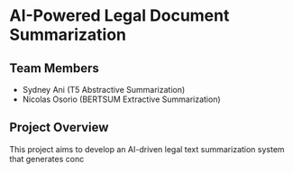 # AI-Powered Legal Document Summarization

## Team Members
- Sydney Ani (T5 Abstractive Summarization)
- Nicolas Osorio (BERTSUM Extractive Summarization)

## Project Overview
This project aims to develop an AI-driven legal text summarization system that generates conc